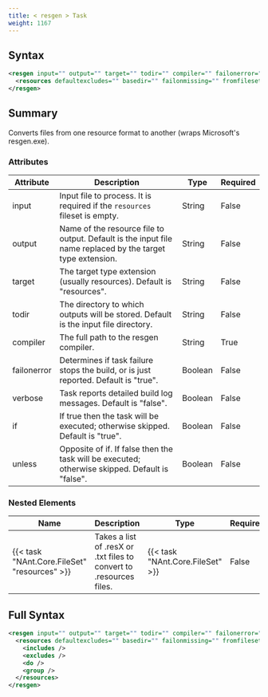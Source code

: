 ```yaml
---
title: < resgen > Task
weight: 1167
---
```

## Syntax
```xml
<resgen input="" output="" target="" todir="" compiler="" failonerror="" verbose="" if="" unless="">
  <resources defaultexcludes="" basedir="" failonmissing="" fromfileset="" sort="" />
</resgen>
```
## Summary ##
Converts files from one resource format to another (wraps Microsoft&#39;s resgen.exe).


### Attributes
| Attribute | Description | Type | Required |
| --------- | ----------- | ---- | -------- |
| input | Input file to process.  It is required if the  `resources`  fileset is empty. | String | False |
| output | Name of the resource file to output.  Default is the input file name replaced by the target type extension. | String | False |
| target | The target type extension (usually resources).  Default is &quot;resources&quot;. | String | False |
| todir | The directory to which outputs will be stored.  Default is the input file directory. | String | False |
| compiler | The full path to the resgen compiler. | String | True |
| failonerror | Determines if task failure stops the build, or is just reported. Default is &quot;true&quot;. | Boolean | False |
| verbose | Task reports detailed build log messages.  Default is &quot;false&quot;. | Boolean | False |
| if | If true then the task will be executed; otherwise skipped. Default is &quot;true&quot;. | Boolean | False |
| unless | Opposite of if.  If false then the task will be executed; otherwise skipped. Default is &quot;false&quot;. | Boolean | False |

### Nested Elements
| Name | Description | Type | Required |
| ---- | ----------- | ---- | -------- |
| {{< task "NAnt.Core.FileSet" "resources" >}}| Takes a list of .resX or .txt files to convert to .resources files. | {{< task "NAnt.Core.FileSet" >}} | False |

## Full Syntax
```xml
<resgen input="" output="" target="" todir="" compiler="" failonerror="" verbose="" if="" unless="">
  <resources defaultexcludes="" basedir="" failonmissing="" fromfileset="" sort="" if="" unless="">
    <includes />
    <excludes />
    <do />
    <group />
  </resources>
</resgen>
```
